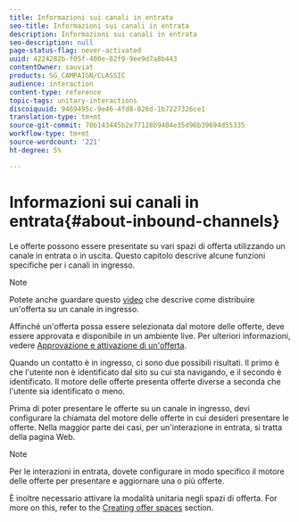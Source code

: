```yaml
---
title: Informazioni sui canali in entrata
seo-title: Informazioni sui canali in entrata
description: Informazioni sui canali in entrata
seo-description: null
page-status-flag: never-activated
uuid: 4224282b-f05f-400e-82f9-9ee9d7a8b443
contentOwner: sauviat
products: SG_CAMPAIGN/CLASSIC
audience: interaction
content-type: reference
topic-tags: unitary-interactions
discoiquuid: 9469495c-9e46-4fd8-826d-1b7227326ce1
translation-type: tm+mt
source-git-commit: 70b143445b2e77128b9404e35d96b39694d55335
workflow-type: tm+mt
source-wordcount: '221'
ht-degree: 5%

---
```



# Informazioni sui canali in entrata{#about-inbound-channels}

Le offerte possono essere presentate su vari spazi di offerta utilizzando un canale in entrata o in uscita. Questo capitolo descrive alcune funzioni specifiche per i canali in ingresso.

>[!NOTE]
>
>Potete anche guardare questo [video](https://helpx.adobe.com/campaign/classic/how-to/deliver-an-offer-on-inbound-channel-in-acv6.html) che descrive come distribuire un&#39;offerta su un canale in ingresso.

Affinché un&#39;offerta possa essere selezionata dal motore delle offerte, deve essere approvata e disponibile in un ambiente live. Per ulteriori informazioni, vedere [Approvazione e attivazione di un&#39;offerta](../../interaction/using/approving-and-activating-an-offer.md).

Quando un contatto è in ingresso, ci sono due possibili risultati. Il primo è che l&#39;utente non è identificato dal sito su cui sta navigando, e il secondo è identificato. Il motore delle offerte presenta offerte diverse a seconda che l&#39;utente sia identificato o meno.

Prima di poter presentare le offerte su un canale in ingresso, devi configurare la chiamata del motore delle offerte in cui desideri presentare le offerte. Nella maggior parte dei casi, per un&#39;interazione in entrata, si tratta della pagina Web.

>[!NOTE]
>
>Per le interazioni in entrata, dovete configurare in modo specifico il motore delle offerte per presentare e aggiornare una o più offerte.
>
>È inoltre necessario attivare la modalità unitaria negli spazi di offerta. For more on this, refer to the [Creating offer spaces](../../interaction/using/creating-offer-spaces.md) section.
